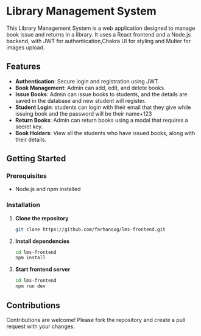 # Library Management System

This Library Management System is a web application designed to manage book issue and returns in a library. It uses a React frontend and a Node.js backend, with JWT for authentication,Chakra UI for styling and Multer for images upload.
## Features
- **Authentication**:
Secure login and registration using JWT.
- **Book Management**: Admin can add, edit, and delete books.
- **Issue Books**: Admin can issue books to students, and the details are saved in the database and new student will register.
- **Student Login**: students can login with their email that they give while issuing book and the password will be their name+123
- **Return Books**: Admin can return books using a modal that requires a secret key.
- **Book Holders**: View all the students who have issued books, along with their details.

## Getting Started
### Prerequisites
- Node.js and npm installed

### Installation

1. **Clone the repository**
    ```sh
    git clone https://github.com/farhanoxg/lms-frontend.git
    ```
2. **Install dependencies**
    ```sh
    cd lms-frontend 
    npm install
    ```
3. **Start frontend server**
    ```sh
    cd lms-frontend 
    npm run dev
    ```
## Contributions

Contributions are welcome! Please fork the repository and create a pull request with your changes.
